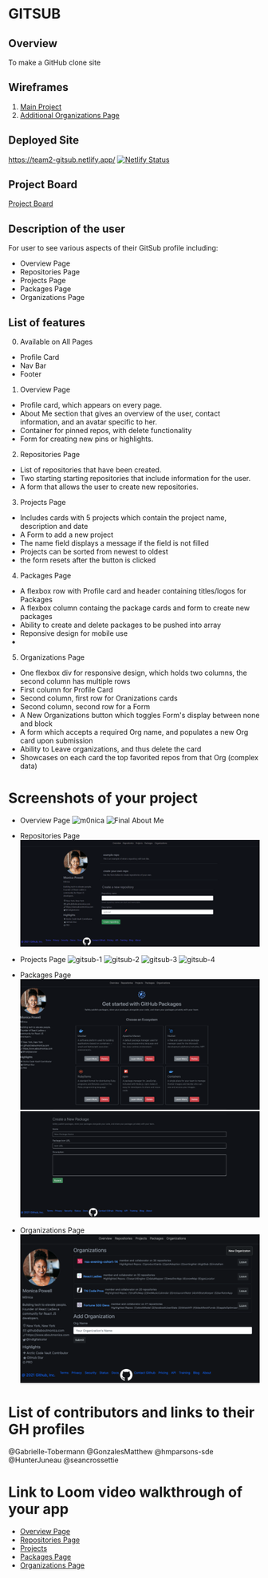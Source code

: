 # GITSUB

## Overview

To make a GitHub clone site

## Wireframes

1. [Main Project](https://www.figma.com/file/8vIX1yEXd2UxdWARbWqAje/GitSub?node-id=0%3A1)
2. [Additional Organizations Page](https://www.figma.com/file/V64DhnLjKDpvmE4kjt6tEs/GitSub-Copy?node-id=5%3A20)

## Deployed Site

https://team2-gitsub.netlify.app/
[![Netlify Status](https://api.netlify.com/api/v1/badges/96a668c2-33ab-47a5-974b-29c6f5f776b9/deploy-status)](https://app.netlify.com/sites/team2-gitsub/deploys)

## Project Board

[Project Board](https://github.com/nss-evening-cohort-14/gitsub-e14-team-2-electric-boogaloo/projects/2)

## Description of the user

For user to see various aspects of their GitSub profile including:

- Overview Page
- Repositories Page
- Projects Page
- Packages Page
- Organizations Page

## List of features

0. Available on All Pages

- Profile Card
- Nav Bar
- Footer

1. Overview Page

- Profile card, which appears on every page.
- About Me section that gives an overview of the user, contact information, and an avatar specific to her.
- Container for pinned repos, with delete functionality
- Form for creating new pins or highlights.

2. Repositories Page

- List of repositories that have been created.
- Two starting starting repositories that include information for the user.
- A form that allows the user to create new repositories.

3. Projects Page

- Includes cards with 5 projects which contain the project name, description and date
- A Form to add a new project
- The name field displays a message if the field is not filled
- Projects can be sorted from newest to oldest
- the form resets after the button is clicked

4. Packages Page
- A flexbox row with Profile card and header containing titles/logos for Packages
- A flexbox column containg the package cards and form to create new packages
- Ability to create and delete packages to be pushed into array
- Reponsive design for mobile use
- 
5. Organizations Page

- One flexbox div for responsive design, which holds two columns, the second column has multiple rows
- First column for Profile Card
- Second column, first row for Oranizations cards
- Second column, second row for a Form
- A New Organizations button which toggles Form's display between none and block
- A form which accepts a required Org name, and populates a new Org card upon submission
- Ability to Leave organizations, and thus delete the card
- Showcases on each card the top favorited repos from that Org (complex data)

# Screenshots of your project

- Overview Page
  ![m0nica](https://user-images.githubusercontent.com/67122062/107985961-beae4d80-6f90-11eb-9d14-438f4599f14c.png)
  ![Final About Me](https://user-images.githubusercontent.com/67122062/107975130-3ecab800-6f7d-11eb-94d4-02c1dc5a8ab7.png)
- Repositories Page
  ![Repos Page](./images/readmeImgs/reposPage.png)
- Projects Page
  ![gitsub-1](https://user-images.githubusercontent.com/76187279/107995743-a855c100-6f93-11eb-8e0f-e096f96632a3.png)
  ![gitsub-2](https://user-images.githubusercontent.com/76187279/107995750-abe94800-6f93-11eb-94f5-05757c565f12.png)
  ![gitsub-3](https://user-images.githubusercontent.com/76187279/107995760-aee43880-6f93-11eb-82cf-5e96cba6df3b.png)
  ![gitsub-4](https://user-images.githubusercontent.com/76187279/107995798-c28f9f00-6f93-11eb-868d-721dcf3c410d.png)

- Packages Page
![Packages Top](images/readmeImgs/packagesTop.png)
![Packages Bottom](images/readmeImgs/packagesBottom.png)
- Organizations Page
  ![](images/readmeImgs/organizationsPage.png)

# List of contributors and links to their GH profiles

@Gabrielle-Tobermann
@GonzalesMatthew
@hmparsons-sde
@HunterJuneau
@seancrossettie

# Link to Loom video walkthrough of your app

- [Overview Page](https://www.loom.com/share/8e2f287f88aa4a0e90e30aa41107b6f5)
- [Repositories Page](https://www.loom.com/share/d79786be10c04a8ea4b5a9045087cdc5)
- [Projects](https://www.loom.com/share/8c5b60a037a7458180a15d8f955af395)
- [Packages Page](https://www.loom.com/share/564e1cbd261f4e1999bd5f9e0ff8546d)
- [Organizations Page](https://www.loom.com/share/840adfb82fcd4a1c94e9d0ed0dc8ac61)
